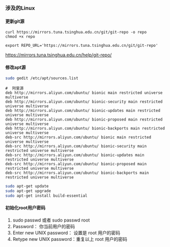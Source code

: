### 涉及的Linux 

#### 更新git源

```shell
curl https://mirrors.tuna.tsinghua.edu.cn/git/git-repo -o repo
chmod +x repo
```

```shell
export REPO_URL='https://mirrors.tuna.tsinghua.edu.cn/git/git-repo'
```

https://mirrors.tuna.tsinghua.edu.cn/help/git-repo/

#### 修改apt源

```sh
sudo gedit /etc/apt/sources.list
```

```text
#  阿里源
deb http://mirrors.aliyun.com/ubuntu/ bionic main restricted universe multiverse
deb http://mirrors.aliyun.com/ubuntu/ bionic-security main restricted universe multiverse
deb http://mirrors.aliyun.com/ubuntu/ bionic-updates main restricted universe multiverse
deb http://mirrors.aliyun.com/ubuntu/ bionic-proposed main restricted universe multiverse
deb http://mirrors.aliyun.com/ubuntu/ bionic-backports main restricted universe multiverse
deb-src http://mirrors.aliyun.com/ubuntu/ bionic main restricted universe multiverse
deb-src http://mirrors.aliyun.com/ubuntu/ bionic-security main restricted universe multiverse
deb-src http://mirrors.aliyun.com/ubuntu/ bionic-updates main restricted universe multiverse
deb-src http://mirrors.aliyun.com/ubuntu/ bionic-proposed main restricted universe multiverse
deb-src http://mirrors.aliyun.com/ubuntu/ bionic-backports main restricted universe multiverse
```

```sh
sudo apt-get update
sudo apt-get upgrade
sudo apt-get install build-essential
```

#### 初始化root用户密码

1. sudo passwd  或者 sudo passwd root
2. Password： 你当前用户的密码 
3. Enter new UNIX password：  设置是 root 用户的密码 
4. Retype new UNIX password：重复以上 root 用户的密码 
